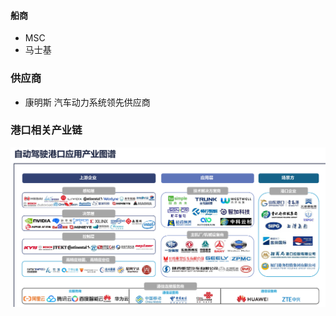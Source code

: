 #### 船商
- MSC
-  马士基

### 供应商
- 康明斯 汽车动力系统领先供应商

### 港口相关产业链
![面向港口的自动驾驶公司](../../Resourse/habour_selfdriving.png)